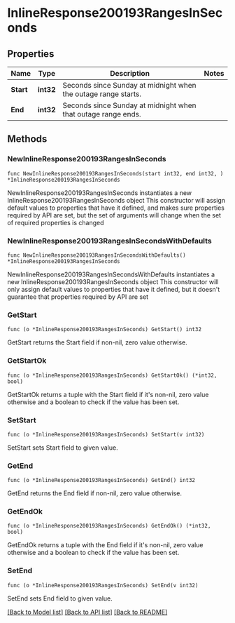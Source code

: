 # InlineResponse200193RangesInSeconds

## Properties

Name | Type | Description | Notes
------------ | ------------- | ------------- | -------------
**Start** | **int32** | Seconds since Sunday at midnight when the outage range starts. | 
**End** | **int32** | Seconds since Sunday at midnight when that outage range ends. | 

## Methods

### NewInlineResponse200193RangesInSeconds

`func NewInlineResponse200193RangesInSeconds(start int32, end int32, ) *InlineResponse200193RangesInSeconds`

NewInlineResponse200193RangesInSeconds instantiates a new InlineResponse200193RangesInSeconds object
This constructor will assign default values to properties that have it defined,
and makes sure properties required by API are set, but the set of arguments
will change when the set of required properties is changed

### NewInlineResponse200193RangesInSecondsWithDefaults

`func NewInlineResponse200193RangesInSecondsWithDefaults() *InlineResponse200193RangesInSeconds`

NewInlineResponse200193RangesInSecondsWithDefaults instantiates a new InlineResponse200193RangesInSeconds object
This constructor will only assign default values to properties that have it defined,
but it doesn't guarantee that properties required by API are set

### GetStart

`func (o *InlineResponse200193RangesInSeconds) GetStart() int32`

GetStart returns the Start field if non-nil, zero value otherwise.

### GetStartOk

`func (o *InlineResponse200193RangesInSeconds) GetStartOk() (*int32, bool)`

GetStartOk returns a tuple with the Start field if it's non-nil, zero value otherwise
and a boolean to check if the value has been set.

### SetStart

`func (o *InlineResponse200193RangesInSeconds) SetStart(v int32)`

SetStart sets Start field to given value.


### GetEnd

`func (o *InlineResponse200193RangesInSeconds) GetEnd() int32`

GetEnd returns the End field if non-nil, zero value otherwise.

### GetEndOk

`func (o *InlineResponse200193RangesInSeconds) GetEndOk() (*int32, bool)`

GetEndOk returns a tuple with the End field if it's non-nil, zero value otherwise
and a boolean to check if the value has been set.

### SetEnd

`func (o *InlineResponse200193RangesInSeconds) SetEnd(v int32)`

SetEnd sets End field to given value.



[[Back to Model list]](../README.md#documentation-for-models) [[Back to API list]](../README.md#documentation-for-api-endpoints) [[Back to README]](../README.md)


